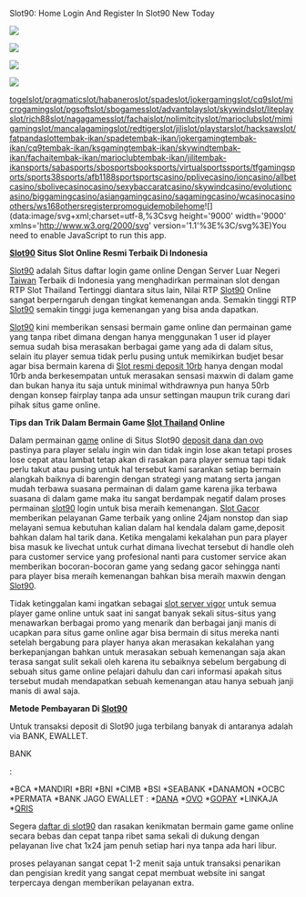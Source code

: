 Slot90: Home Login And Register In Slot90 New Today










































[![](https://wbstatic.supertriseven.vip/media/images/s6BUiJJyqY9pNwFViRFJ.gif)](https://linkterbaru.info/slot/gacor/rtpslot90 "rtpslot90")

[![](https://wbstatic.supertriseven.vip/media/images/QjEVXFqfePnBcxh766XS.png)](https://linkterbaru.info/slot/gacor/waslot90 "wa")

[![](https://wbstatic.supertriseven.vip/media/images/h1LEtUX13c9DHBMbkB2Z.webp)](https://linkterbaru.info/slot/gacor/apkslot90 "apk")

[![](https://gascontinue.com/image/lucky-wheel.gif)](https://linkterbaru.info/slot/gacor/slot90hadiah "luckywheel")

[togel](/togel)[slot/pragmatic](/slot/pragmatic)[slot/habanero](/slot/habanero)[slot/spade](/slot/spade)[slot/jokergaming](/slot/jokergaming)[slot/cq9](/slot/cq9)[slot/microgaming](/slot/microgaming)[slot/pgsoft](/slot/pgsoft)[slot/sbogames](/slot/sbogames)[slot/advantplay](/slot/advantplay)[slot/skywind](/slot/skywind)[slot/liteplay](/slot/liteplay)[slot/rich88](/slot/rich88)[slot/nagagames](/slot/nagagames)[slot/fachai](/slot/fachai)[slot/nolimitcity](/slot/nolimitcity)[slot/marioclub](/slot/marioclub)[slot/mimigaming](/slot/mimigaming)[slot/mancalagaming](/slot/mancalagaming)[slot/redtiger](/slot/redtiger)[slot/jili](/slot/jili)[slot/playstar](/slot/playstar)[slot/hacksaw](/slot/hacksaw)[slot/fatpanda](/slot/fatpanda)[slot](/slot)[tembak-ikan/spade](/tembak-ikan/spade)[tembak-ikan/jokergaming](/tembak-ikan/jokergaming)[tembak-ikan/cq9](/tembak-ikan/cq9)[tembak-ikan/ksgaming](/tembak-ikan/ksgaming)[tembak-ikan/skywind](/tembak-ikan/skywind)[tembak-ikan/fachai](/tembak-ikan/fachai)[tembak-ikan/marioclub](/tembak-ikan/marioclub)[tembak-ikan/jili](/tembak-ikan/jili)[tembak-ikan](/tembak-ikan)[sports/saba](/sports/saba)[sports/sbosportsbook](/sports/sbosportsbook)[sports/virtualsports](/sports/virtualsports)[sports/tfgaming](/sports/tfgaming)[sports/sports38](/sports/sports38)[sports/afb1188sport](/sports/afb1188sport)[sports](/sports)[casino/pplive](/casino/pplive)[casino/ion](/casino/ion)[casino/allbet](/casino/allbet)[casino/sbolivecasino](/casino/sbolivecasino)[casino/sexybaccarat](/casino/sexybaccarat)[casino/skywind](/casino/skywind)[casino/evolution](/casino/evolution)[casino/biggaming](/casino/biggaming)[casino/asiangaming](/casino/asiangaming)[casino/sagaming](/casino/sagaming)[casino/wcasino](/casino/wcasino)[casino](/casino)[others/ws168](/others/ws168)[others](/others)[register](/register)[promo](/promo)[guide](/guide)[mobile](/mobile)[home](/home)![](data:image/svg+xml;charset=utf-8,%3Csvg height='9000' width='9000' xmlns='http://www.w3.org/2000/svg' version='1.1'%3E%3C/svg%3E)You need to enable JavaScript to run this app.

**[Slot90](https://sassygirlbooks.schule) Situs Slot Online Resmi Terbaik Di Indonesia**

  
  

[Slot90](https://sassygirlbooks.schule) adalah Situs daftar login game online Dengan Server Luar Negeri [Taiwan](https://syair-taiwan.glitch.me/) Terbaik di Indonesia yang menghadirkan permainan slot dengan RTP Slot Thailand Tertinggi diantara situs lain, Nilai RTP [Slot90](https://sassygirlbooks.schule) Online sangat berperngaruh dengan tingkat kemenangan anda. Semakin tinggi RTP [Slot90](https://sassygirlbooks.schule) semakin tinggi juga kemenangan yang bisa anda dapatkan.

  
   

[Slot90](https://slot90cuan.purepowers.online) kini memberikan sensasi bermain game online dan permainan game yang tanpa ribet dimana dengan hanya menggunakan 1 user id player semua sudah bisa merasakan berbagai game yang ada di dalam situs, selain itu player semua tidak perlu pusing untuk memikirkan budjet besar agar bisa bermain karena di [Slot resmi deposit 10rb](https://t.me/slotdeposit10rbresmi) hanya dengan modal 10rb anda berkesempatan untuk merasakan sensasi maxwin di dalam game dan bukan hanya itu saja untuk minimal withdrawnya pun hanya 50rb dengan konsep fairplay tanpa ada unsur settingan maupun trik curang dari pihak situs game online.

  
  
  
  

**Tips dan Trik Dalam Bermain Game [Slot Thailand](https://slot-thailand.cyou) Online**

  

Dalam permainan [game](https://redstar-aviation.com/) online di Situs Slot90 [deposit dana dan ovo](https://support.glitch.com/t/mainkan-slot-deposit-dana-serta-ovo-minimal-depo-10k-saja/73671) pastinya para player selalu ingin win dan tidak ingin lose akan tetapi proses lose cepat atau lambat tetap akan di rasakan para player semua tapi tidak perlu takut atau pusing untuk hal tersebut kami sarankan setiap bermain alangkah baiknya di barengin dengan strategi yang matang serta jangan mudah terbawa suasana permainan di dalam game karena jika terbawa suasana di dalam game maka itu sangat berdampak negatif dalam proses permainan [slot90](https://sellpremiumdomain.com) login untuk bisa meraih kemenangan. [Slot Gacor](https://linkslot90.purepowers.online/) memberikan pelayanan Game terbaik yang online 24jam nonstop dan siap melayani semua kebutuhan kalian dalam hal kendala dalam game,deposit bahkan dalam hal tarik dana. Ketika mengalami kekalahan pun para player bisa masuk ke livechat untuk curhat dimana livechat tersebut di handle oleh para customer service yang profesional nanti para customer service akan memberikan bocoran-bocoran game yang sedang gacor sehingga nanti para player bisa meraih kemenangan bahkan bisa meraih maxwin dengan [Slot90](https://blondebarsd.com/).

  
   
  

Tidak ketinggalan kami ingatkan sebagai [slot server vigor](https://slotvigorterbaru.cyou) untuk semua player game online untuk saat ini sangat banyak sekali situs-situs yang menawarkan berbagai promo yang menarik dan berbagai janji manis di ucapkan para situs game online agar bisa bermain di situs mereka nanti setelah bergabung para player hanya akan merasakan kekalahan yang berkepanjangan bahkan untuk merasakan sebuah kemenangan saja akan terasa sangat sulit sekali oleh karena itu sebaiknya sebelum bergabung di sebuah situs game online pelajari dahulu dan cari informasi apakah situs tersebut mudah mendapatkan sebuah kemenangan atau hanya sebuah janji manis di awal saja.

  
  
  

**Metode Pembayaran Di [Slot90](https://sassygirlbooks.schule)**

  
  

Untuk transaksi deposit di Slot90 juga terbilang banyak di antaranya adalah via BANK, EWALLET.

  
  

BANK

  

:

  
  

\*BCA \*MANDIRI \*BRI \*BNI \*CIMB \*BSI \*SEABANK \*DANAMON \*OCBC \*PERMATA \*BANK JAGO EWALLET : \*[DANA](https://slotdana.cyou) \*[OVO](https://slotovo.cyou) \*[GOPAY](https://slot90gopay.cyou) \*LINKAJA \*[QRIS](https://slotdepositqris.cyou)

  
  

Segera [daftar di slot90](https://sellpremiumdomain.com) dan rasakan kenikmatan bermain game game online secara bebas dan cepat tanpa ribet sama sekali di dukung dengan pelayanan live chat 1x24 jam penuh setiap hari nya tanpa ada hari libur.

  

proses pelayanan sangat cepat 1-2 menit saja untuk transaksi penarikan dan pengisian kredit yang sangat cepat membuat website ini sangat terpercaya dengan memberikan pelayanan extra.